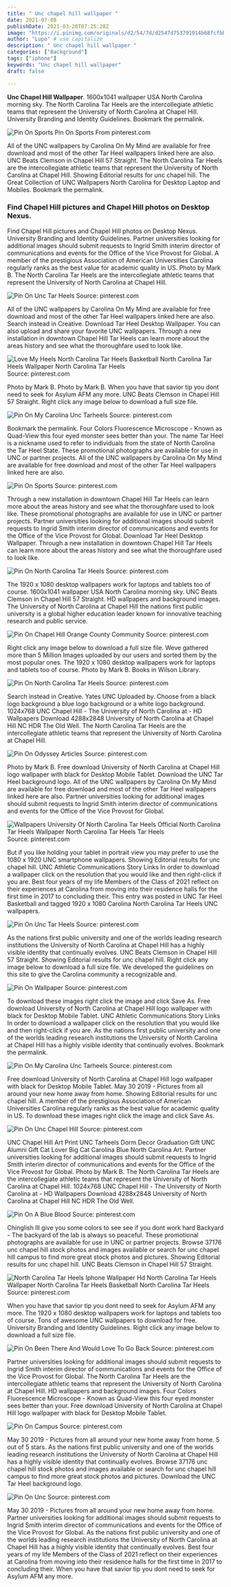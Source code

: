 ```yaml
---
title: " Unc chapel hill wallpaper "
date: 2021-07-08
publishDate: 2021-03-20T07:25:28Z
image: "https://i.pinimg.com/originals/d2/54/7d/d2547d753791914b68fcfbbc570af724.jpg"
author: "Lupo" # use capitalize
description: " Unc chapel hill wallpaper "
categories: ["Background"]
tags: ["iphone"]
keywords: "Unc chapel hill wallpaper"
draft: false

---
```



**Unc Chapel Hill Wallpaper**. 1600x1041 wallpaper USA North Carolina morning sky. The North Carolina Tar Heels are the intercollegiate athletic teams that represent the University of North Carolina at Chapel Hill. University Branding and Identity Guidelines. Bookmark the permalink.

![Pin On Sports](https://i.pinimg.com/originals/1d/d7/d2/1dd7d2ced000867794d863c716bab7f4.png "Pin On Sports")
Pin On Sports From pinterest.com


All of the UNC wallpapers by Carolina On My Mind are available for free download and most of the other Tar Heel wallpapers linked here are also. UNC Beats Clemson in Chapel Hill 57 Straight. The North Carolina Tar Heels are the intercollegiate athletic teams that represent the University of North Carolina at Chapel Hill. Showing Editorial results for unc chapel hill. The Great Collection of UNC Wallpapers North Carolina for Desktop Laptop and Mobiles. Bookmark the permalink.

### Find Chapel Hill pictures and Chapel Hill photos on Desktop Nexus.

Find Chapel Hill pictures and Chapel Hill photos on Desktop Nexus. University Branding and Identity Guidelines. Partner universities looking for additional images should submit requests to Ingrid Smith interim director of communications and events for the Office of the Vice Provost for Global. A member of the prestigious Association of American Universities Carolina regularly ranks as the best value for academic quality in US. Photo by Mark B. The North Carolina Tar Heels are the intercollegiate athletic teams that represent the University of North Carolina at Chapel Hill.


![Pin On Unc Tar Heels](https://i.pinimg.com/originals/e3/dd/d4/e3ddd49ad2775173e9d3e0d79e701089.jpg "Pin On Unc Tar Heels")
Source: pinterest.com

All of the UNC wallpapers by Carolina On My Mind are available for free download and most of the other Tar Heel wallpapers linked here are also. Search instead in Creative. Download Tar Heel Desktop Wallpaper. You can also upload and share your favorite UNC wallpapers. Through a new installation in downtown Chapel Hill Tar Heels can learn more about the areas history and see what the thoroughfare used to look like.

![Love My Heels North Carolina Tar Heels Basketball North Carolina Tar Heels Wallpaper North Carolina Tar Heels](https://i.pinimg.com/originals/37/b5/38/37b53846b8c54e3e02b7ef317050c15f.jpg "Love My Heels North Carolina Tar Heels Basketball North Carolina Tar Heels Wallpaper North Carolina Tar Heels")
Source: pinterest.com

Photo by Mark B. Photo by Mark B. When you have that savior tip you dont need to seek for Asylum AFM any more. UNC Beats Clemson in Chapel Hill 57 Straight. Right click any image below to download a full size file.

![Pin On My Carolina Unc Tarheels](https://i.pinimg.com/originals/10/69/7d/10697dd5cdccdf0b265775ecf171acc6.jpg "Pin On My Carolina Unc Tarheels")
Source: pinterest.com

Bookmark the permalink. Four Colors Fluorescence Microscope - Known as Quad-View this four eyed monster sees better than your. The name Tar Heel is a nickname used to refer to individuals from the state of North Carolina the Tar Heel State. These promotional photographs are available for use in UNC or partner projects. All of the UNC wallpapers by Carolina On My Mind are available for free download and most of the other Tar Heel wallpapers linked here are also.

![Pin On Sports](https://i.pinimg.com/originals/1d/d7/d2/1dd7d2ced000867794d863c716bab7f4.png "Pin On Sports")
Source: pinterest.com

Through a new installation in downtown Chapel Hill Tar Heels can learn more about the areas history and see what the thoroughfare used to look like. These promotional photographs are available for use in UNC or partner projects. Partner universities looking for additional images should submit requests to Ingrid Smith interim director of communications and events for the Office of the Vice Provost for Global. Download Tar Heel Desktop Wallpaper. Through a new installation in downtown Chapel Hill Tar Heels can learn more about the areas history and see what the thoroughfare used to look like.

![Pin On North Carolina Tar Heels](https://i.pinimg.com/474x/aa/b6/68/aab668af4dd19a2ced9815f8bba163f3.jpg "Pin On North Carolina Tar Heels")
Source: pinterest.com

The 1920 x 1080 desktop wallpapers work for laptops and tablets too of course. 1600x1041 wallpaper USA North Carolina morning sky. UNC Beats Clemson in Chapel Hill 57 Straight. HD wallpapers and background images. The University of North Carolina at Chapel Hill the nations first public university is a global higher education leader known for innovative teaching research and public service.

![Pin On Chapel Hill Orange County Community](https://i.pinimg.com/originals/1b/72/ba/1b72baf99b8d46bd33b2a179a4d1d278.jpg "Pin On Chapel Hill Orange County Community")
Source: pinterest.com

Right click any image below to download a full size file. Weve gathered more than 5 Million Images uploaded by our users and sorted them by the most popular ones. The 1920 x 1080 desktop wallpapers work for laptops and tablets too of course. Photo by Mark B. Books in Wilson Library.

![Pin On North Carolina Tar Heels](https://i.pinimg.com/originals/5c/fc/0b/5cfc0b7601ab14e1599a3d8377a3f15b.png "Pin On North Carolina Tar Heels")
Source: pinterest.com

Search instead in Creative. Yates UNC Uploaded by. Choose from a black logo background a blue logo background or a white logo background. 1024x768 UNC Chapel Hill - The University of North Carolina at - HD Wallpapers Download 4288x2848 University of North Carolina at Chapel Hill NC HDR The Old Well. The North Carolina Tar Heels are the intercollegiate athletic teams that represent the University of North Carolina at Chapel Hill.

![Pin On Odyssey Articles](https://i.pinimg.com/originals/dc/0c/6d/dc0c6dc449dc7e0ce0fa4f486b78a843.jpg "Pin On Odyssey Articles")
Source: pinterest.com

Photo by Mark B. Free download University of North Carolina at Chapel Hill logo wallpaper with black for Desktop Mobile Tablet. Download the UNC Tar Heel background logo. All of the UNC wallpapers by Carolina On My Mind are available for free download and most of the other Tar Heel wallpapers linked here are also. Partner universities looking for additional images should submit requests to Ingrid Smith interim director of communications and events for the Office of the Vice Provost for Global.

![Wallpapers University Of North Carolina Tar Heels Official North Carolina Tar Heels Wallpaper North Carolina Tar Heels Tar Heels](https://i.pinimg.com/originals/f0/07/b1/f007b17914fabf5cb0fc98d597adb694.jpg "Wallpapers University Of North Carolina Tar Heels Official North Carolina Tar Heels Wallpaper North Carolina Tar Heels Tar Heels")
Source: pinterest.com

But if you like holding your tablet in portrait view you may prefer to use the 1080 x 1920 UNC smartphone wallpapers. Showing Editorial results for unc chapel hill. UNC Athletic Communications Story Links In order to download a wallpaper click on the resolution that you would like and then right-click if you are. Best four years of my life Members of the Class of 2021 reflect on their experiences at Carolina from moving into their residence halls for the first time in 2017 to concluding their. This entry was posted in UNC Tar Heel Basketball and tagged 1920 x 1080 Carolina North Carolina Tar Heels UNC wallpapers.

![Pin On Unc Tar Heels](https://i.pinimg.com/originals/4b/30/0b/4b300b53844e9e02848b5986eca1eff1.jpg "Pin On Unc Tar Heels")
Source: pinterest.com

As the nations first public university and one of the worlds leading research institutions the University of North Carolina at Chapel Hill has a highly visible identity that continually evolves. UNC Beats Clemson in Chapel Hill 57 Straight. Showing Editorial results for unc chapel hill. Right click any image below to download a full size file. We developed the guidelines on this site to give the Carolina community a recognizable and.

![Pin On Wallpaper](https://i.pinimg.com/originals/30/a6/b8/30a6b8f9151725a9f7df3835ac2e5139.jpg "Pin On Wallpaper")
Source: pinterest.com

To download these images right click the image and click Save As. Free download University of North Carolina at Chapel Hill logo wallpaper with black for Desktop Mobile Tablet. UNC Athletic Communications Story Links In order to download a wallpaper click on the resolution that you would like and then right-click if you are. As the nations first public university and one of the worlds leading research institutions the University of North Carolina at Chapel Hill has a highly visible identity that continually evolves. Bookmark the permalink.

![Pin On My Carolina Unc Tarheels](https://i.pinimg.com/originals/7d/36/b7/7d36b7821a79b0a963450a313d3b139d.jpg "Pin On My Carolina Unc Tarheels")
Source: pinterest.com

Free download University of North Carolina at Chapel Hill logo wallpaper with black for Desktop Mobile Tablet. May 30 2019 - Pictures from all around your new home away from home. Showing Editorial results for unc chapel hill. A member of the prestigious Association of American Universities Carolina regularly ranks as the best value for academic quality in US. To download these images right click the image and click Save As.

![Pin On Unc Chapel Hill](https://i.pinimg.com/originals/90/58/2d/90582d868cb86ad8c02c2250735644e2.jpg "Pin On Unc Chapel Hill")
Source: pinterest.com

UNC Chapel Hill Art Print UNC Tarheels Dorm Decor Graduation Gift UNC Alumni Gift Cat Lover Big Cat Carolina Blue North Carolina Art. Partner universities looking for additional images should submit requests to Ingrid Smith interim director of communications and events for the Office of the Vice Provost for Global. Photo by Mark B. The North Carolina Tar Heels are the intercollegiate athletic teams that represent the University of North Carolina at Chapel Hill. 1024x768 UNC Chapel Hill - The University of North Carolina at - HD Wallpapers Download 4288x2848 University of North Carolina at Chapel Hill NC HDR The Old Well.

![Pin On A Blue Blood](https://i.pinimg.com/236x/4d/15/43/4d15436afff61425fb6ca4c79a5e7bc3--carolina-blue-north-carolina.jpg "Pin On A Blue Blood")
Source: pinterest.com

Chinglish Ill give you some colors to see see if you dont work hard Backyard - The backyard of the lab is always so peaceful. These promotional photographs are available for use in UNC or partner projects. Browse 37176 unc chapel hill stock photos and images available or search for unc chapel hill campus to find more great stock photos and pictures. Showing Editorial results for unc chapel hill. UNC Beats Clemson in Chapel Hill 57 Straight.

![North Carolina Tar Heels Iphone Wallpaper Hd North Carolina Tar Heels Wallpaper North Carolina Tar Heels Basketball North Carolina Tar Heels](https://i.pinimg.com/originals/87/d8/49/87d849eb03f72da63683e7357c912db5.jpg "North Carolina Tar Heels Iphone Wallpaper Hd North Carolina Tar Heels Wallpaper North Carolina Tar Heels Basketball North Carolina Tar Heels")
Source: pinterest.com

When you have that savior tip you dont need to seek for Asylum AFM any more. The 1920 x 1080 desktop wallpapers work for laptops and tablets too of course. Tons of awesome UNC wallpapers to download for free. University Branding and Identity Guidelines. Right click any image below to download a full size file.

![Pin On Been There And Would Love To Go Back](https://i.pinimg.com/originals/8d/4c/3e/8d4c3e28c08bdc29596d3ba828758c0a.jpg "Pin On Been There And Would Love To Go Back")
Source: pinterest.com

Partner universities looking for additional images should submit requests to Ingrid Smith interim director of communications and events for the Office of the Vice Provost for Global. The North Carolina Tar Heels are the intercollegiate athletic teams that represent the University of North Carolina at Chapel Hill. HD wallpapers and background images. Four Colors Fluorescence Microscope - Known as Quad-View this four eyed monster sees better than your. Free download University of North Carolina at Chapel Hill logo wallpaper with black for Desktop Mobile Tablet.

![Pin On Campus](https://i.pinimg.com/originals/4f/5b/e7/4f5be77b895bbc573d9c44534c70cd00.jpg "Pin On Campus")
Source: pinterest.com

May 30 2019 - Pictures from all around your new home away from home. 5 out of 5 stars. As the nations first public university and one of the worlds leading research institutions the University of North Carolina at Chapel Hill has a highly visible identity that continually evolves. Browse 37176 unc chapel hill stock photos and images available or search for unc chapel hill campus to find more great stock photos and pictures. Download the UNC Tar Heel background logo.

![Pin On Unc](https://i.pinimg.com/originals/d2/54/7d/d2547d753791914b68fcfbbc570af724.jpg "Pin On Unc")
Source: pinterest.com

May 30 2019 - Pictures from all around your new home away from home. Partner universities looking for additional images should submit requests to Ingrid Smith interim director of communications and events for the Office of the Vice Provost for Global. As the nations first public university and one of the worlds leading research institutions the University of North Carolina at Chapel Hill has a highly visible identity that continually evolves. Best four years of my life Members of the Class of 2021 reflect on their experiences at Carolina from moving into their residence halls for the first time in 2017 to concluding their. When you have that savior tip you dont need to seek for Asylum AFM any more.

